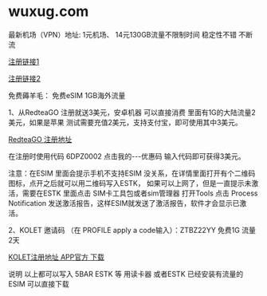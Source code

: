 <!DOCTYPE html>
<html>
<head>
<meta charset="utf-8">
<title>免费资源分享</title>
</head>
<body>
	<h1>wuxug.com</h1>
 


最新机场（VPN）地址: 1元机场、 14元130GB流量不限制时间 稳定性不错 不断流</p>

[注册链接1](https://mojie.app/register?aff=7PgRZ1ZM)

 [注册链接2](https://mojie.link/#/register?code=orZlLMbT)



  免费薅羊毛： 免费eSIM 1GB海外流量
  <p> 
  1、从RedteaGO 注册就送3美元，安卓机器 可以直接消费 里面有1G的大陆流量2美元，如果是苹果 测试需要充值2美元，支持支付宝，即可使用其中3美元。
  
   [RedteaGO 注册地址](https://redteago.com/)
   
  在注册时使用代码 6DPZ0002  点击我的---优惠码 输入代码即可获得3美元。
  
  注意：在ESIM 里面会提示手机不支持ESIM 没关系，在详情里面打开有个二维码图标，点开之后就可以用二维码写入ESTK，
  如果可以上网了，但是一直提示未激活，需要在ESTK 里面点击 SIM卡工具包或者sim管理器 打开Tools 点击 Process Notification 发送激活报告，这样ESIM就发送了激活报告，软件才会显示已激活。
  </p> 
 <p> 
  2、KOLET  邀请码 （在 PROFILE apply a code输入）：ZTBZ22YY  免费1G 流量2天
 
   [KOLET注册地址 APP官方 下载](https://trykolet.app.link/app-referral)

   说明 以上都可以写入 5BAR ESTK 等 用读卡器 或者ESTK 已经安装有流量的ESIM 可以直接下载</p>

	
</body>
</html>
